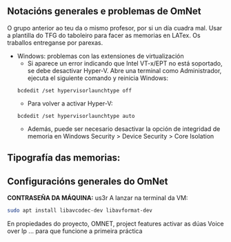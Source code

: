 ## Notacións generales e problemas de OmNet
O grupo anterior ao teu da o mismo profesor, por si un día cuadra mal.
Usar a plantilla do TFG  do taboleiro para facer as memorias en LATex.
Os traballos entreganse por parexas.

- Windows: problemas con las extensiones de virtualización
  - Si aparece un error indicando que Intel VT-x/EPT no está soportado, se debe desactivar Hyper-V.
  Abre una terminal como Administrador, ejecuta el siguiente comando y reinicia Windows:
  ```msdos
  bcdedit /set hypervisorlaunchtype off
  ```
  - Para volver a activar Hyper-V:
  ```
  bcdedit /set hypervisorlaunchtype auto
  ```
  - Además, puede ser necesario desactivar la opción de integridad de memoria en Windows Security > Device Security > Core Isolation

## Tipografía das memorias:



## Configuracións generales do OmNet
**CONTRASEÑA DA MÁQUINA:** us3r
A lanzar na terminal da VM: 
```bash
sudo apt install libavcodec-dev libavformat-dev
```

En propiedades do proyecto, OMNET, project features activar as dúas Voice over Ip ... para que funcione a primeira práctica
